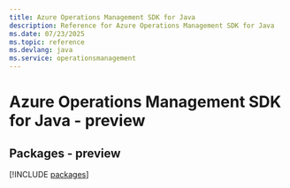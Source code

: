 ```yaml
---
title: Azure Operations Management SDK for Java
description: Reference for Azure Operations Management SDK for Java
ms.date: 07/23/2025
ms.topic: reference
ms.devlang: java
ms.service: operationsmanagement
---
```

# Azure Operations Management SDK for Java - preview
## Packages - preview
[!INCLUDE [packages](operations-management-index.md)]